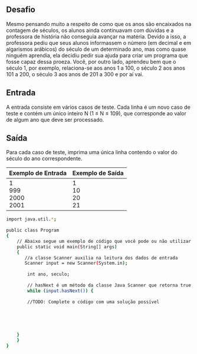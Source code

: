 ## Desafio

Mesmo pensando muito a respeito de como que os anos são encaixados na contagem de séculos, os alunos ainda continuavam com dúvidas e a professora de história não conseguia avançar na matéria. Devido a isso, a professora pediu que seus alunos informassem o número (em decimal e em algarismos arábicos) do século de um determinado ano, mas como quase ninguém aprendia, ela decidiu pedir sua ajuda para criar um programa que fosse capaz dessa proeza.
Você, por outro lado, aprendeu bem que o século 1, por exemplo, relaciona-se aos anos 1 a 100, o século 2 aos anos 101 a 200, o século 3 aos anos de 201 a 300 e por aí vai.

## Entrada

A entrada consiste em vários casos de teste. Cada linha é um novo caso de teste e contém um único inteiro N (1 ≤ N ≤ 109), que corresponde ao valor de algum ano que deve ser processado.

## Saída

Para cada caso de teste, imprima uma única linha contendo o valor do século do ano correspondente.

| Exemplo de Entrada | Exemplo de Saída|
| ---|--- |
| 1<br />999<br />2000<br />2001 | 1<br />10<br />20<br />21 |


```bash
import java.util.*;
 
public class Program
{
    // Abaixo segue um exemplo de código que você pode ou não utilizar
    public static void main(String[] args)
    {
       //a classe Scanner auxilia na leitura dos dados de entrada
       Scanner input = new Scanner(System.in);
       
        int ano, seculo;
    
        // hasNext é um método da classe Java Scanner que retorna true se tiver outra entrada
        while (input.hasNext()) {
            
        //TODO: Complete o código com uma solução possível
        
    
       
       
        
    }
    }
}



```
